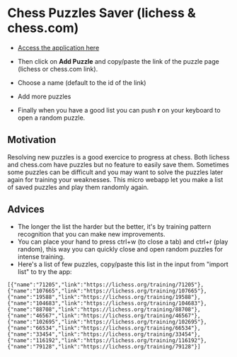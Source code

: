# Chess Puzzles Saver (lichess & chess.com)

- <a href="https://vdegenne.github.io/chess-puzzles-saver/">Access the application here</a>

- Then click on **Add Puzzle** and copy/paste the link of the puzzle page (lichess or chess.com link).
- Choose a name (default to the id of the link)
- Add more puzzles
- Finally when you have a good list you can push **r** on your keyboard to open a random puzzle.

## Motivation

Resolving new puzzles is a good exercice to progress at chess. Both lichess and chess.com have puzzles but no feature to easily save them. Sometimes some puzzles can be difficult and you may want to solve the puzzles later again for training your weaknesses. This micro webapp let you make a list of saved puzzles and play them randomly again.

## Advices

- The longer the list the harder but the better, it's by training pattern recognition that you can make new improvements.
- You can place your hand to press ctrl+w (to close a tab) and ctrl+r (play random), this way you can quickly close and open random puzzles for intense training.
- Here's a list of few puzzles, copy/paste this list in the input from "import list" to try the app: 

```[{"name":"71205","link":"https://lichess.org/training/71205"},{"name":"107665","link":"https://lichess.org/training/107665"},{"name":"19588","link":"https://lichess.org/training/19588"},{"name":"104683","link":"https://lichess.org/training/104683"},{"name":"88708","link":"https://lichess.org/training/88708"},{"name":"46567","link":"https://lichess.org/training/46567"},{"name":"102695","link":"https://lichess.org/training/102695"},{"name":"66534","link":"https://lichess.org/training/66534"},{"name":"33454","link":"https://lichess.org/training/33454"},{"name":"116192","link":"https://lichess.org/training/116192"},{"name":"79128","link":"https://lichess.org/training/79128"}]```
